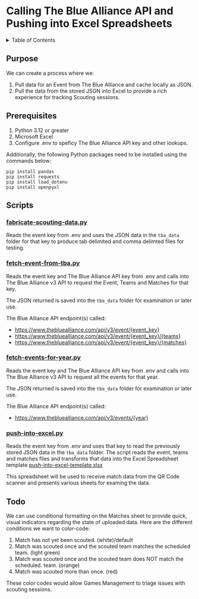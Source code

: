 # Calling The Blue Alliance API and Pushing into Excel Spreadsheets

<!-- TABLE OF CONTENTS -->
<details>
  <summary>Table of Contents</summary>
  <ol>
    <li><a href="#tba">Purpose</a></li>
    <li><a href="#prerequisites">Prerequisites</a></li>
    <li><a href="#scripts">Scripts</a></li>
    <li><a href="#todo">Todo</a></li>
  </ol>
</details>

<!-- Purpose -->
<div id="purpose"></div>

## Purpose

We can create a process where we:

1. Pull data for an Event from The Blue Alliance and cache locally as JSON.
2. Pull the data from the stored JSON into Excel to provide a rich experience
   for tracking Scouting sessions.

<div id="prerequisites"></div>
<!-- Prerequisites -->

## Prerequisites

1. Python 3.12 or greater
2. Microsoft Excel
3. Configure .env to speficy The Blue Alliance API key and other lookups.

Additionally, the following Python packages need to be installed using the
commands below:

```shell
pip install pandas
pip install requests
pip install load_dotenv
pip install openpyxl
```

<!-- Purpose -->
<div id="purpose"></div>

## Scripts

### [fabricate-scouting-data.py](./fabricate-scouting-data.py)

Reads the event key from .env and uses the JSON data in the `tba_data` folder
for that key to produce tab delimited and comma delimted files for testing.

### [fetch-event-from-tba.py](./fetch-event-from-tba.py)

Reads the event key and The Blue Alliance API key from .env and calls into The
Blue Alliance v3 API to request the Event, Teams and Matches for that key.

The JSON returned is saved into the `tba_data` folder for examination or later
use.

The Blue Alliance API endpoint(s) called:

- https://www.thebluealliance.com/api/v3/event/{event_key}
- https://www.thebluealliance.com/api/v3/event/{event_key}/{teams}
- https://www.thebluealliance.com/api/v3/event/{event_key}/{matches}

### [fetch-events-for-year.py](./fetch-events-for-year.py)

Reads the event key and The Blue Alliance API key from .env and calls into The
Blue Alliance v3 API to request all the events for that year.

The JSON returned is saved into the `tba_data` folder for examination or later
use.

The Blue Alliance API endpoint(s) called:

- https://www.thebluealliance.com/api/v3/events/{year}

### [push-into-excel.py](./push-into-excel.py)

Reads the event key from .env and uses that key to read the previously stored
JSON data in the `tba_data` folder. The script reads the event, teams and
matches files and transforms that data into the Excel Spreadsheet template
[push-into-excel-template.xlsx](./push-into-excel-template.xlsx)

This spreadsheet will be used to receive match data from the QR Code scanner and
presents various sheets for examing the data.

<!-- Todo -->
<div id="todo"></div>

## Todo

We can use conditional formatting on the Matches sheet to provide quick, visual
indicators regarding the state of uploaded data. Here are the different
conditions we want to color-code:

1. Match has not yet been scouted. (white)/default
2. Match was scouted once and the scouted team matches the scheduled team.
   (light green)
3. Match was scouted once and the scouted team does NOT match the scheduled.
   team. (orange)
4. Match was scouted more than once. (red)

These color codes would allow Games Management to triage issues with scouting
sessions.
